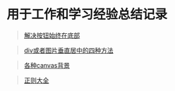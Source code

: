 
# 用于工作和学习经验总结记录
> [解决按钮始终在底部](https://github.com/wtfyan/personal/issues/1)

> [div或者图片垂直居中的四种方法](https://github.com/wtfyan/personal/issues/2)

> [各种canvas背景](https://github.com/wtfyan/personal/issues/3)

> [正则大全](https://github.com/wtfyan/personal/issues/4)
